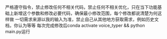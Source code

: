 严格遵守指令，禁止修改任何不相关代码，禁止任何不相关优化，只在当下功能基础上新增这个参数和修改必要代码，确保最小修改范围，每个修改都说清楚为何这样做
一切需求来源以我的输入为准，禁止自己从其他地方获取需求，例如历史文档，你认为等等
每次完成修改后conda activate voice_typer && python main.py运行